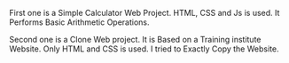 First one is a Simple Calculator Web Project. HTML, CSS and Js is used. It Performs Basic Arithmetic Operations.

Second one is a Clone Web project. It is Based on a Training institute Website. Only HTML and CSS is used. I tried to Exactly Copy the Website.
